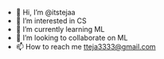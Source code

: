 - 👋 Hi, I’m @itstejaa
- 👀 I’m interested in CS
- 🌱 I’m currently learning ML
- 💞️ I’m looking to collaborate on ML
- 📫 How to reach me tteja3333@gmail.com

<!---
itstejaa/itstejaa is a ✨ special ✨ repository because its `README.md` (this file) appears on your GitHub profile.
You can click the Preview link to take a look at your changes.
--->
